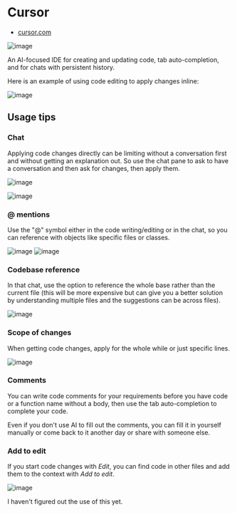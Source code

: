 # Cursor

- [cursor.com](https://www.cursor.com/)

![image](https://github.com/user-attachments/assets/3caf4bbf-c6a9-4dc9-b2f5-7c701cb19f5a)

An AI-focused IDE for creating and updating code, tab auto-completion, and for chats with persistent history.

Here is an example of using code editing to apply changes inline:

![image](https://github.com/user-attachments/assets/1e334337-da8d-485c-99b2-9bee7fc71570)


## Usage tips

### Chat

Applying code changes directly can be limiting without a conversation first and without getting an explanation out. So use the chat pane to ask to have a conversation and then ask for changes, then apply them. 

![image](https://github.com/user-attachments/assets/e0ce9311-16b4-473e-bea8-3aab6c0c8fd4) 

![image](https://github.com/user-attachments/assets/5fac2d4f-7d6f-4fec-a232-6bb4b90cbed6)


### @ mentions

Use the "@" symbol either in the code writing/editing or in the chat, so you can reference with objects like specific files or classes. 

![image](https://github.com/user-attachments/assets/a0c7d336-6248-4d5e-8d5a-72bf2e46ed71)
![image](https://github.com/user-attachments/assets/b8d275ab-f666-4779-bbac-4f90471f5da1)

### Codebase reference

In that chat, use the option to reference the whole base rather than the current file (this will be more expensive but can give you a better solution by understanding multiple files and the suggestions can be across files).

![image](https://github.com/user-attachments/assets/d1d2b340-d77d-444d-b0ca-78f4705b70ef)

### Scope of changes

When getting code changes, apply for the whole while or just specific lines. 

![image](https://github.com/user-attachments/assets/21d3b346-a726-4fba-b5bb-a469afa31185)

### Comments

You can write code comments for your requirements before you have code or a function name without a body, then use the tab auto-completion to complete your code.

Even if you don't use AI to fill out the comments, you can fill it in yourself manually or come back to it another day or share with someone else. 

### Add to edit

If you start code changes with _Edit_, you can find code in other files and add them to the context with _Add to edit_. 

![image](https://github.com/user-attachments/assets/941bb1ac-7e07-4efa-b97f-128b81f2183d)

I haven't figured out the use of this yet.
